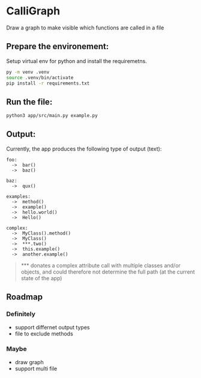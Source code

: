 # CalliGraph
Draw a graph to make visible which functions are called in a file


## Prepare the environement: 

Setup virtual env for python and install the requiremetns. 

```sh
py -m venv .venv
source .venv/bin/activate
pip install -r requirements.txt
```

## Run the file: 

```sh
python3 app/src/main.py example.py 
```

## Output: 

Currently, the app produces the following type of output (text):

```
foo:
  ->  bar()
  ->  baz()

baz:
  ->  qux()

examples:
  ->  method()
  ->  example()
  ->  hello.world()
  ->  Hello()

complex:
  ->  MyClass().method()
  ->  MyClass()
  ->  ***.two()
  ->  this.example()
  ->  another.example()
```

> *** donates a complex attribute call with multiple classes and/or objects, and could therefore not determine the full path (at the current state of the app)

## Roadmap
### Definitely 
* support differnet output types 
* file to exclude methods 

### Maybe
* draw graph
* support multi file
